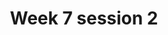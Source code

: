 ---
title: Week 7 session 2
published_at: 2025-05-05
snippet: week 7 session 2
disable_html_sanitization: true
allow_math: true
---